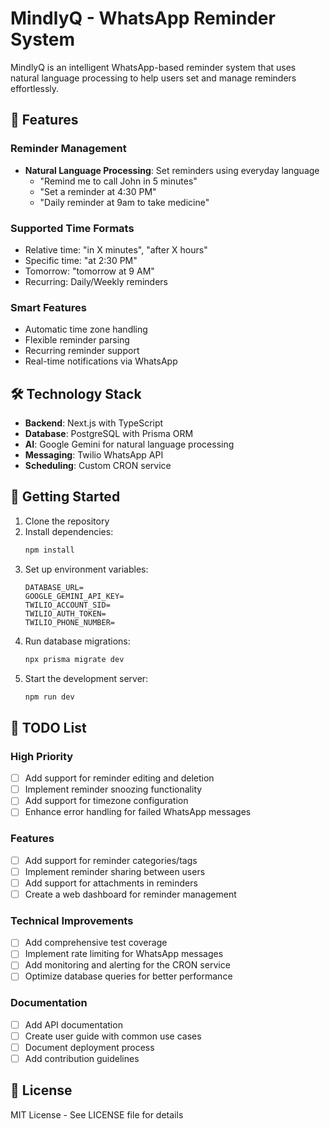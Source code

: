 # MindlyQ - WhatsApp Reminder System

MindlyQ is an intelligent WhatsApp-based reminder system that uses natural language processing to help users set and manage reminders effortlessly.

## 🌟 Features

### Reminder Management
- **Natural Language Processing**: Set reminders using everyday language
  - "Remind me to call John in 5 minutes"
  - "Set a reminder at 4:30 PM"
  - "Daily reminder at 9am to take medicine"

### Supported Time Formats
- Relative time: "in X minutes", "after X hours"
- Specific time: "at 2:30 PM"
- Tomorrow: "tomorrow at 9 AM"
- Recurring: Daily/Weekly reminders

### Smart Features
- Automatic time zone handling
- Flexible reminder parsing
- Recurring reminder support
- Real-time notifications via WhatsApp

## 🛠️ Technology Stack

- **Backend**: Next.js with TypeScript
- **Database**: PostgreSQL with Prisma ORM
- **AI**: Google Gemini for natural language processing
- **Messaging**: Twilio WhatsApp API
- **Scheduling**: Custom CRON service

## 🚀 Getting Started

1. Clone the repository
2. Install dependencies:
   ```bash
   npm install
   ```
3. Set up environment variables:
   ```env
   DATABASE_URL=
   GOOGLE_GEMINI_API_KEY=
   TWILIO_ACCOUNT_SID=
   TWILIO_AUTH_TOKEN=
   TWILIO_PHONE_NUMBER=
   ```
4. Run database migrations:
   ```bash
   npx prisma migrate dev
   ```
5. Start the development server:
   ```bash
   npm run dev
   ```

## 📝 TODO List

### High Priority
- [ ] Add support for reminder editing and deletion
- [ ] Implement reminder snoozing functionality
- [ ] Add support for timezone configuration
- [ ] Enhance error handling for failed WhatsApp messages

### Features
- [ ] Add support for reminder categories/tags
- [ ] Implement reminder sharing between users
- [ ] Add support for attachments in reminders
- [ ] Create a web dashboard for reminder management

### Technical Improvements
- [ ] Add comprehensive test coverage
- [ ] Implement rate limiting for WhatsApp messages
- [ ] Add monitoring and alerting for the CRON service
- [ ] Optimize database queries for better performance

### Documentation
- [ ] Add API documentation
- [ ] Create user guide with common use cases
- [ ] Document deployment process
- [ ] Add contribution guidelines

## 📄 License

MIT License - See LICENSE file for details
